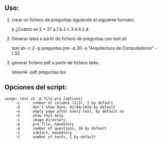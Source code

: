 Uso:
----

1. crear un fichero de preguntas siguiendo el siguiente formato:

	p ¿Cuánto es 2 + 2?
	a 1
	b 2
	c 3
	d 4
	s d

2. Generar latex a partir de fichero de preguntas con test.sh

	test.sh -c 2 -p preguntas.pre -q 20 -s "Arquitectura de Computadores" -t 32

3. generar fichero pdf a partir de fichero latex

	latexmk -pdf preguntas.tex

Opciones del script:
--------------------

	usage: test.sh -p file.pre [options]
		 -c 	 number of columns (1|2), 1 by default
		 -d 	 don't show date, 01/04/2016 by default
		 -e 	 empty page after every test, by default no
		 -h 	 show this help
		 -i 	 image directory, 
		 -p 	 pre file, mandatory
		 -q 	 number of questions, 10 by default
		 -s 	 subject, mandatory
		 -t 	 number of tests, 1 by default
